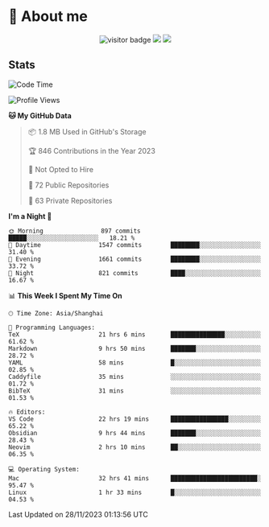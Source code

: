 <!-- ![](https://youpai.roccoshi.top/img/20200804214216.png) -->

# 🧐 About me
 
<p align="center">
<img src="https://visitor-badge.laobi.icu/badge?page_id=Lincest.Lincest&title=hits" alt="visitor badge"/>
<a href="mailto:imroccoshi@gmail.com"><img src="https://img.shields.io/badge/gmail-imroccoshi%40gmail.com-red"></a>
<a href="https://blog.roccoshi.top"><img src="https://img.shields.io/badge/blog-roccoshi-green"></a>
</p>

## Stats

<!--START_SECTION:waka-->
![Code Time](http://img.shields.io/badge/Code%20Time-803%20hrs%2027%20mins-blue)

![Profile Views](http://img.shields.io/badge/Profile%20Views-5-blue)

**🐱 My GitHub Data** 

> 📦 1.8 MB Used in GitHub's Storage 
 > 
> 🏆 846 Contributions in the Year 2023
 > 
> 🚫 Not Opted to Hire
 > 
> 📜 72 Public Repositories 
 > 
> 🔑 63 Private Repositories 
 > 
**I'm a Night 🦉** 

```text
🌞 Morning                897 commits         █████░░░░░░░░░░░░░░░░░░░░   18.21 % 
🌆 Daytime                1547 commits        ████████░░░░░░░░░░░░░░░░░   31.40 % 
🌃 Evening                1661 commits        ████████░░░░░░░░░░░░░░░░░   33.72 % 
🌙 Night                  821 commits         ████░░░░░░░░░░░░░░░░░░░░░   16.67 % 
```


📊 **This Week I Spent My Time On** 

```text
🕑︎ Time Zone: Asia/Shanghai

💬 Programming Languages: 
TeX                      21 hrs 6 mins       ███████████████░░░░░░░░░░   61.62 % 
Markdown                 9 hrs 50 mins       ███████░░░░░░░░░░░░░░░░░░   28.72 % 
YAML                     58 mins             █░░░░░░░░░░░░░░░░░░░░░░░░   02.85 % 
Caddyfile                35 mins             ░░░░░░░░░░░░░░░░░░░░░░░░░   01.72 % 
BibTeX                   31 mins             ░░░░░░░░░░░░░░░░░░░░░░░░░   01.53 % 

🔥 Editors: 
VS Code                  22 hrs 19 mins      ████████████████░░░░░░░░░   65.22 % 
Obsidian                 9 hrs 44 mins       ███████░░░░░░░░░░░░░░░░░░   28.43 % 
Neovim                   2 hrs 10 mins       ██░░░░░░░░░░░░░░░░░░░░░░░   06.35 % 

💻 Operating System: 
Mac                      32 hrs 41 mins      ████████████████████████░   95.47 % 
Linux                    1 hr 33 mins        █░░░░░░░░░░░░░░░░░░░░░░░░   04.53 % 
```


 Last Updated on 28/11/2023 01:13:56 UTC
<!--END_SECTION:waka-->


